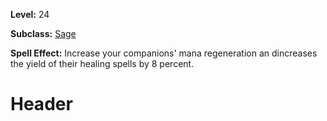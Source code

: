 <!-- TITLE: Spell: Pious Sagacity -->
<!-- SUBTITLE:  -->

**Level:** 24

**Subclass:** [Sage](sage)

**Spell Effect:** Increase your companions' mana regeneration an dincreases the yield of their healing spells by 8 percent.

# Header